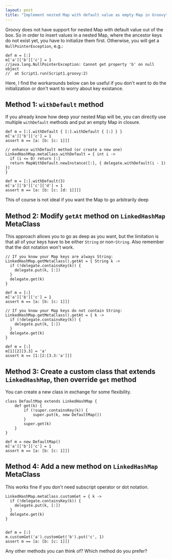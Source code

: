 ```yaml
---
layout: post
title: "Implement nested Map with default value as empty Map in Groovy"
---
```


Groovy does not have support for nested Map with default value out of the box. So in order to insert values in a nested Map, where the ancestor keys do not exist yet, you have to initialize them first. Otherwise, you will get a `NullPointerException`, e.g.:

```
def m = [:]
m['a']['b']['c'] = 1
//java.lang.NullPointerException: Cannot get property 'b' on null object
//  at Script1.run(Script1.groovy:2)
```

Here, I find the workarounds below can be useful if you don't want to do the initialization or don't want to worry about key existance.

## Method 1: `withDefault` method
If you already know how deep your nested Map will be, you can directly use multiple `withDefault` methods and put an empty Map in closure.

```
def m = [:].withDefault { [:].withDefault { [:] } }
m['a']['b']['c'] = 1
​assert m == [a: [b: [c: 1]]]

// enhance withDefault method (or create a new one)
LinkedHashMap.metaClass.withDefault = { int i ->
  if (i <= 0) return [:]
  return MapWithDefault.newInstance([:], { delegate.withDefault(i - 1) })
}

def m = [:].withDefault(3)
m['a']['b']['c']['d'] = 1
assert m == [a: [b: [c: [d: 1]]]]
```

This of course is not ideal if you want the Map to go arbitrarily deep

## Method 2: Modify `getAt` method on `LinkedHashMap` MetaClass
This approach allows you to go as deep as you want, but the limitation is that all of your keys have to be either `String` or non-`String`. Also remember that the dot notation won't work.

```
// If you know your Map keys are always String:
LinkedHashMap.getMetaClass().getAt = { String k ->
  if (!delegate.containsKey(k)) {
    delegate.put(k, [:])
  }
  delegate.get(k)
}

def m = [:]
m['a']['b']['c'] = 1
assert m == [a: [b: [c: 1]]]

// If you know your Map keys do not contain String:
LinkedHashMap.getMetaClass().getAt = { k ->
  if (!delegate.containsKey(k)) {
    delegate.put(k, [:])
  }
  delegate.get(k)
}

def m = [:]
m[1][2][3.3] = 'a'
assert m == [1:[2:[3.3:'a']]]
```

## Method 3: Create a custom class that extends `LinkedHashMap`, then override `get` method
You can create a new class in exchange for some flexibility.
```
class DefaultMap extends LinkedHashMap {
    def get(k) {
        if (!super.containsKey(k)) {
            super.put(k, new DefaultMap())
        }
        super.get(k)
    }
}

def m = new DefaultMap()
m['a']['b']['c'] = 1
assert m == [a: [b: [c: 1]]]
```

## Method 4: Add a new method on `LinkedHashMap` MetaClass
This works fine if you don't need subscript operator or dot notation.
```
LinkedHashMap.metaClass.customGet = { k ->
  if (!delegate.containsKey(k)) {
    delegate.put(k, [:])
  }
  delegate.get(k)
}


def m = [:]
m.customGet('a').customGet('b').put('c', 1)
assert m == [a: [b: [c: 1]]]
```

Any other methods you can think of? Which method do you prefer?
